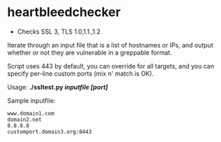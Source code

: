 heartbleedchecker
=================

- Checks SSL 3, TLS 1.0,1.1.,1.2

Iterate through an input file that is a list of hostnames or IPs, 
and output whether or not they are vulnerable in a greppable format.

Script uses 443 by default, you can override for all targets, and
you can specify per-line custom ports (mix n' match is OK).

Usage: **./ssltest.py *inputfile* *[port]***

Sample inputfile:
```
www.domain1.com
domain2.net
8.8.8.8
customport.domain3.org:8443
```

